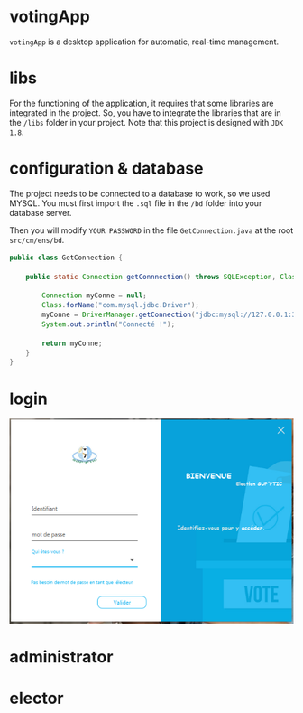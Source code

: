 # votingApp
`votingApp` is a desktop application for automatic, real-time management.

# libs

For the functioning of the application, it requires that some libraries are integrated in the project. So, you have to integrate the libraries that are in the `/libs` folder in your project.
Note that this project is designed with `JDK 1.8`.

# configuration & database
The project needs to be connected to a database to work, so we used MYSQL.
You must first import the `.sql` file in the `/bd` folder into your database server.

Then you will modify `YOUR PASSWORD` in the file `GetConnection.java` at the root `src/cm/ens/bd`.

```java
public class GetConnection {

    public static Connection getConnnection() throws SQLException, ClassNotFoundException {

        Connection myConne = null;
        Class.forName("com.mysql.jdbc.Driver");
        myConne = DriverManager.getConnection("jdbc:mysql://127.0.0.1:3306/ens", "root", "YOUR PASSORD");
        System.out.println("Connecté !");
  
        return myConne;
    }
}
 ```

# login

![](/imgs/login.png)

# administrator

# elector


